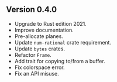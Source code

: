 ## Version 0.4.0

- Upgrade to Rust edition 2021.
- Improve documentation.
- Pre-allocate planes.
- Update `num-rational` crate requirement.
- Update `bytes` crates.
- Refactor `Frame`.
- Add trait for copying to/from a buffer.
- Fix colorspace error.
- Fix an API misuse.
